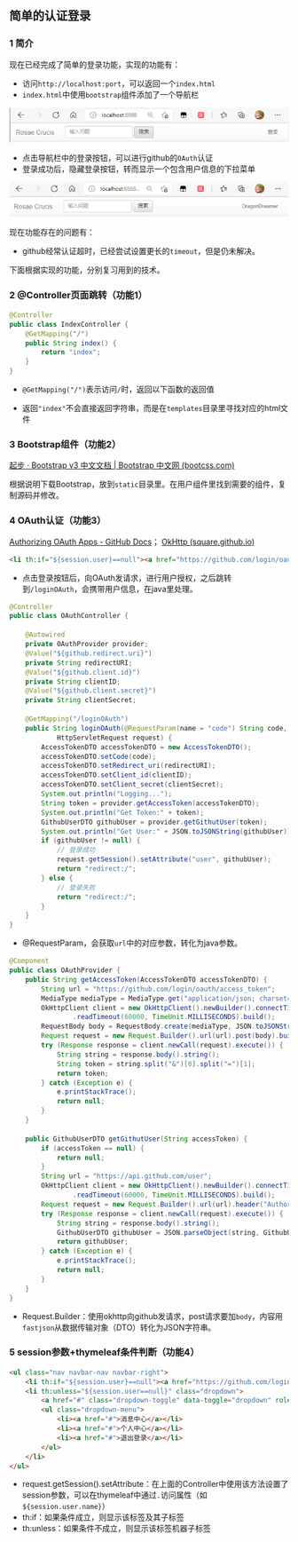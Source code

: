 ## 简单的认证登录

### 1 简介

现在已经完成了简单的登录功能，实现的功能有：

- 访问`http://localhost:port`，可以返回一个`index.html`
- `index.html`中使用`bootstrap`组件添加了一个导航栏

![image-20210613213951690](typora/README/image-20210613213951690.png)

- 点击导航栏中的登录按钮，可以进行github的`OAuth`认证
- 登录成功后，隐藏登录按钮，转而显示一个包含用户信息的下拉菜单

![image-20210613222236199](typora/README/image-20210613222236199.png)

现在功能存在的问题有：

- github经常认证超时，已经尝试设置更长的`timeout`，但是仍未解决。

下面根据实现的功能，分别复习用到的技术。

### 2 @Controller页面跳转（功能1）

```java
@Controller
public class IndexController {
	@GetMapping("/")
	public String index() {
		return "index";
	}
}
```

- `@GetMapping("/")`表示访问`/`时，返回以下函数的返回值

- 返回`"index"`不会直接返回字符串，而是在`templates`目录里寻找对应的html文件

### 3 Bootstrap组件（功能2）

[起步 · Bootstrap v3 中文文档 | Bootstrap 中文网 (bootcss.com)](https://v3.bootcss.com/getting-started/)

根据说明下载Bootstrap，放到`static`目录里。在用户组件里找到需要的组件，复制源码并修改。

### 4 OAuth认证（功能3）

[Authorizing OAuth Apps - GitHub Docs](https://docs.github.com/en/developers/apps/building-oauth-apps/authorizing-oauth-apps)； [OkHttp (square.github.io)](https://square.github.io/okhttp/)

```html
<li th:if="${session.user}==null"><a href="https://github.com/login/oauth/authorize/?client_id=ab40c6d1caf83749ceae&redirect_uri=http://localhost:8888/loginOAuth&scope=user&state=1">登录</a></li>
```

- 点击登录按钮后，向OAuth发请求，进行用户授权，之后跳转到`/loginOAuth`，会携带用户信息，在java里处理。

```java
@Controller
public class OAuthController {

	@Autowired
	private OAuthProvider provider;
	@Value("${github.redirect.uri}")
	private String redirectURI;
	@Value("${github.client.id}")
	private String clientID;
	@Value("${github.client.secret}")
	private String clientSecret;

	@GetMapping("/loginOAuth")
	public String loginOAuth(@RequestParam(name = "code") String code, @RequestParam(name = "state") String state,
			HttpServletRequest request) {
		AccessTokenDTO accessTokenDTO = new AccessTokenDTO();
		accessTokenDTO.setCode(code);
		accessTokenDTO.setRedirect_uri(redirectURI);
		accessTokenDTO.setClient_id(clientID);
		accessTokenDTO.setClient_secret(clientSecret);
		System.out.println("Logging...");
		String token = provider.getAccessToken(accessTokenDTO);
		System.out.println("Get Token:" + token);
		GithubUserDTO githubUser = provider.getGithutUser(token);
		System.out.println("Get User:" + JSON.toJSONString(githubUser));
		if (githubUser != null) {
			// 登录成功
			request.getSession().setAttribute("user", githubUser);
			return "redirect:/";
		} else {
			// 登录失败
			return "redirect:/";
		}
	}
}
```

- @RequestParam，会获取`url`中的对应参数，转化为java参数。

```java
@Component
public class OAuthProvider {
	public String getAccessToken(AccessTokenDTO accessTokenDTO) {
		String url = "https://github.com/login/oauth/access_token";
		MediaType mediaType = MediaType.get("application/json; charset=utf-8");
		OkHttpClient client = new OkHttpClient().newBuilder().connectTimeout(60000, TimeUnit.MILLISECONDS)
				.readTimeout(60000, TimeUnit.MILLISECONDS).build();
		RequestBody body = RequestBody.create(mediaType, JSON.toJSONString(accessTokenDTO));
		Request request = new Request.Builder().url(url).post(body).build();
		try (Response response = client.newCall(request).execute()) {
			String string = response.body().string();
			String token = string.split("&")[0].split("=")[1];
			return token;
		} catch (Exception e) {
			e.printStackTrace();
			return null;
		}
	}

	public GithubUserDTO getGithutUser(String accessToken) {
		if (accessToken == null) {
			return null;
		}
		String url = "https://api.github.com/user";
		OkHttpClient client = new OkHttpClient().newBuilder().connectTimeout(60000, TimeUnit.MILLISECONDS)
				.readTimeout(60000, TimeUnit.MILLISECONDS).build();
		Request request = new Request.Builder().url(url).header("Authorization", "token " + accessToken).build();
		try (Response response = client.newCall(request).execute()) {
			String string = response.body().string();
			GithubUserDTO githubUser = JSON.parseObject(string, GithubUserDTO.class);
			return githubUser;
		} catch (Exception e) {
			e.printStackTrace();
			return null;
		}
	}
}
```

- Request.Builder：使用okhttp向github发请求，post请求要加`body`，内容用`fastjson`从数据传输对象（DTO）转化为JSON字符串。

### 5 session参数+thymeleaf条件判断（功能4）

```html
<ul class="nav navbar-nav navbar-right">
    <li th:if="${session.user}==null"><a href="https://github.com/login/oauth/authorize/?client_id=ab40c6d1caf83749ceae&redirect_uri=http://localhost:8888/loginOAuth&scope=user&state=1">登录</a></li>
    <li th:unless="${session.user==null}" class="dropdown">
        <a href="#" class="dropdown-toggle" data-toggle="dropdown" role="button" aria-haspopup="true" aria-expanded="false" th:text="${session.user.name}"><span class="caret"></span></a>
        <ul class="dropdown-menu">
            <li><a href="#">消息中心</a></li>
            <li><a href="#">个人中心</a></li>
            <li><a href="#">退出登录</a></li>
        </ul>
    </li>
</ul>
```

- request.getSession().setAttribute：在上面的Controller中使用该方法设置了session参数，可以在thymeleaf中通过`.`访问属性（如`${session.user.name}`）
- th:if：如果条件成立，则显示该标签及其子标签
- th:unless：如果条件不成立，则显示该标签机器子标签